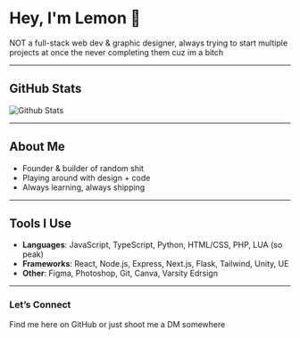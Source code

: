 # Hey, I'm Lemon 👋

NOT a full-stack web dev & graphic designer, always trying to start multiple projects at once the never completing them cuz im a bitch

---

##  GitHub Stats
![Github Stats](https://greptile-stats.vercel.app/api/widget/lemontsx/stats)

---

## About Me
- Founder & builder of random shit 
- Playing around with design + code 
- Always learning, always shipping 

---

##  Tools I Use
- **Languages**: JavaScript, TypeScript, Python, HTML/CSS, PHP, LUA (so peak)
- **Frameworks**: React, Node.js, Express, Next.js, Flask, Tailwind, Unity, UE
- **Other**: Figma, Photoshop, Git, Canva, Varsity Edrsign

---

###  Let’s Connect
Find me here on GitHub or just shoot me a DM somewhere 

